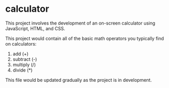 # calculator
This project involves the development of an on-screen calculator using JavaScript, HTML, and CSS.

This project would contain all of the basic math operators you typically find on calculators:
1. add (+)
2. subtract (-)
3. multiply (/)
4. divide (*)

This file would be updated gradually as the project is in development.